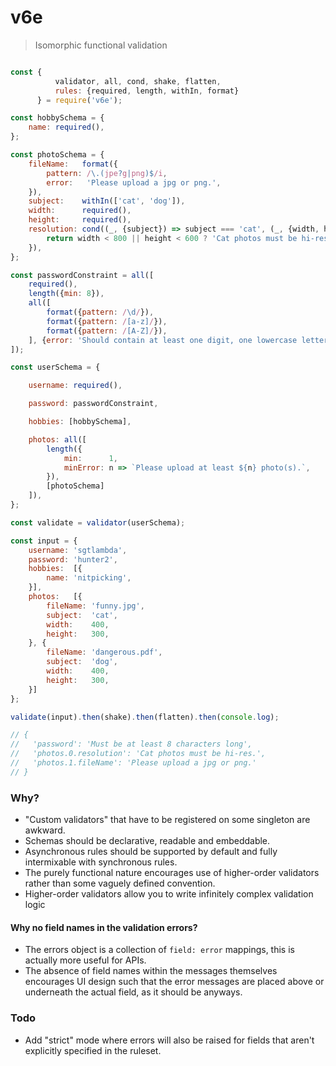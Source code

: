 # v6e

> Isomorphic functional validation

```js

const {
          validator, all, cond, shake, flatten,
          rules: {required, length, withIn, format}
      } = require('v6e');

const hobbySchema = {
    name: required(),
};

const photoSchema = {
    fileName:   format({
        pattern: /\.(jpe?g|png)$/i,
        error:   'Please upload a jpg or png.',
    }),
    subject:    withIn(['cat', 'dog']),
    width:      required(),
    height:     required(),
    resolution: cond((_, {subject}) => subject === 'cat', (_, {width, height}) => {
        return width < 800 || height < 600 ? 'Cat photos must be hi-res.' : null;
    }),
};

const passwordConstraint = all([
    required(),
    length({min: 8}),
    all([
        format({pattern: /\d/}),
        format({pattern: /[a-z]/}),
        format({pattern: /[A-Z]/}),
    ], {error: 'Should contain at least one digit, one lowercase letter and one uppercase letter.'}),
]);

const userSchema = {

    username: required(),

    password: passwordConstraint,

    hobbies: [hobbySchema],

    photos: all([
        length({
            min:      1,
            minError: n => `Please upload at least ${n} photo(s).`,
        }),
        [photoSchema]
    ]),
};

const validate = validator(userSchema);

const input = {
    username: 'sgtlambda',
    password: 'hunter2',
    hobbies:  [{
        name: 'nitpicking',
    }],
    photos:   [{
        fileName: 'funny.jpg',
        subject:  'cat',
        width:    400,
        height:   300,
    }, {
        fileName: 'dangerous.pdf',
        subject:  'dog',
        width:    400,
        height:   300,
    }]
};

validate(input).then(shake).then(flatten).then(console.log);

// { 
//   'password': 'Must be at least 8 characters long',
//   'photos.0.resolution': 'Cat photos must be hi-res.',
//   'photos.1.fileName': 'Please upload a jpg or png.' 
// }

```

### Why?

- "Custom validators" that have to be registered on some singleton are awkward.
- Schemas should be declarative, readable and embeddable. 
- Asynchronous rules should be supported by default and fully intermixable with synchronous rules.
- The purely functional nature encourages use of higher-order validators rather than some vaguely defined convention.
- Higher-order validators allow you to write infinitely complex validation logic

#### Why no field names in the validation errors?

- The errors object is a collection of `field: error` mappings, this is actually more useful for APIs.
- The absence of field names within the messages themselves encourages UI design such that the error messages are placed above or underneath the actual field, as it should be anyways.

### Todo

- Add "strict" mode where errors will also be raised for fields that aren't explicitly specified in the ruleset.